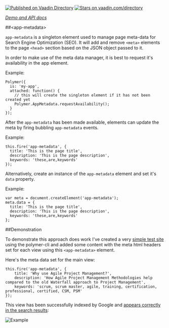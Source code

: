 [![Published on Vaadin  Directory](https://img.shields.io/badge/Vaadin%20Directory-published-00b4f0.svg)](https://vaadin.com/directory/component/CaptainCodemanapp-metadata)
[![Stars on vaadin.com/directory](https://img.shields.io/vaadin-directory/star/CaptainCodemanapp-metadata.svg)](https://vaadin.com/directory/component/CaptainCodemanapp-metadata)

_[Demo and API docs](http://captaincodeman.github.io/app-metadata/)_

##&lt;app-metadata&gt;

`app-metadata` is a singleton element used to manage page meta-data for Search Engine Optimization (SEO).
It will add and remove `<meta>` elements to the page `<head>` section based on the JSON object passed
to it.

In order to make use of the meta data manager, it is best to request it's availability in the app element.

Example:

    Polymer({
      is: 'my-app',
      attached: function() {
        // this will create the singleton element if it has not been created yet
        Polymer.AppMetadata.requestAvailability();
      }
    });

After the `app-metadata` has been made available, elements can update the meta by firing bubbling `app-metadata`
events.

Example:

    this.fire('app-metadata', {
      title: 'This is the page title',
      description: 'This is the page description',
      keywords: 'these,are,keywords'
    });

Alternatively, create an instance of the `app-metadata` element and set it's `data` property.

Example:

    var meta = document.createElement('app-metadata');
    meta.data = {
      title: 'This is the page title',
      description: 'This is the page description',
      keywords: 'these,are,keywords'
    };

##Demonstration

To demonstrate this approach does work I've created a very [simple test site](http://app-metadata.appspot.com/)
using the polymer-cli and added some content with the meta html headers set for each view using this `<app-metadata>` element.

Here's the meta data set for the main view:

    this.fire('app-metadata', {
        title: 'Why use Agile Project Management?',
        description: 'How Agile Project Management Methodologies help compared to the old Waterfall approach to Project Management',
        keywords: 'scrum, scrum master, agile, training, certification, professional, certified, CSM, PSM'
    });

This view has been successfully indexed by Google and [appears correctly in the search results](https://www.google.ca/search#q=site%3Aapp-metadata.appspot.com):

![Example](https://cloud.githubusercontent.com/assets/304910/16563503/be298c16-41bf-11e6-8ac8-fdc53d4e614d.png)

